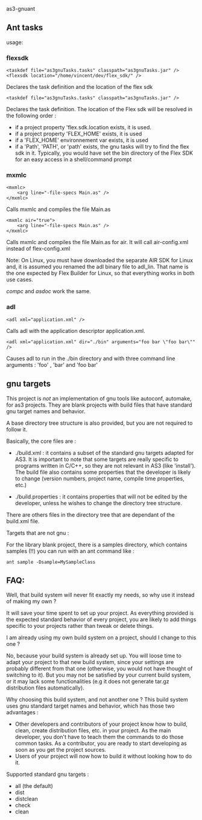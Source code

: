 as3-gnuant


## Ant tasks 

usage:
	
### flexsdk 

	<taskdef file="as3gnuTasks.tasks" classpath="as3gnuTasks.jar" />
	<flexsdk location="/home/vincent/dev/flex_sdk/" />

Declares the task definition and the location of the flex sdk

	<taskdef file="as3gnuTasks.tasks" classpath="as3gnuTasks.jar" />

Declares the task definition. The location of the Flex sdk will be resolved in the following order :

 * if a project property 'flex.sdk.location exists, it is used.
 * if a project property 'FLEX_HOME' exists, it is used
 * if a 'FLEX_HOME' environnement var exists, it is used
 * if a 'Path', 'PATH', or 'path' exists, the gnu tasks will try to find the flex sdk in it. 
 Typically, you would have set the bin directory of the Flex SDK for an easy access in a shell/command prompt


### mxmlc 

	<mxmlc>
		<arg line="-file-specs Main.as" />
	</mxmlc>

Calls mxmlc and compiles the file Main.as

	<mxmlc air="true">
		<arg line="-file-specs Main.as" />
	</mxmlc>

Calls mxmlc and compiles the file Main.as for air. It will call air-config.xml instead of flex-config.xml

Note: On Linux, you must have downloaded the separate AIR SDK for Linux and, it is assumed you renamed the adl binary file to adl_lin. That name is the one expected by Flex Builder for Linux, so that everything works in both use cases.

*compc* and *asdoc* work the same.

### adl 

	<adl xml="application.xml" />

Calls adl with the application descriptor application.xml.

	<adl xml="application.xml" dir="./bin" arguments="foo bar \"foo bar\"" />

Causes adl to run in the ./bin directory and with three command line arguments : 'foo' , 'bar' and 'foo bar'
	

## gnu targets 

This project is *not* an implementation of gnu tools like autoconf, automake, 
for as3 projects.
They are blank projects with build files that have standard gnu target 
names and behavior.

A base directory tree structure is also provided, but you are not required to 
follow it. 

Basically, the core files are : 

 * ./build.xml : it contains a subset of the standard gnu targets 
 adapted for AS3. It is important to note that some targets are really specific 
 to programs written in C/C++, so they are not relevant in AS3 (like 'install').
 The build file also contains some properties that the developer is likely to 
 change (version numbers, project name, compile time properties, etc.)
 
 * ./build.properties : it contains properties that will not be edited by the 
 developer, unless he wishes to change the directory tree structure.
 
There are others files in the directory tree that are dependant 
of the build.xml file. 


Targets that are not gnu : 

For the library blank project, there is a samples directory, which contains 
samples (!!) you can run with an ant command like : 

	ant sample -Dsample=MySampleClass

## FAQ:

Well, that build system will never fit exactly my needs, 
so why use it instead of making my own ?

It will save your time spent to set up your project. As everything provided is 
the expected standard behavior of every project, you are likely to add things 
specific to your projects rather than tweak or delete things. 

I am already using my own build system on a project, 
should I change to this one ?

No, because your build system is already set up. You will loose time to adapt 
your project to that new build system, since your settings are probably 
different from that one (otherwise, you would not have 
thought of switching to it).
But you may not be satisfied by your current build system, or it may lack some 
functionalities (e.g it does not generate tar.gz 
distribution files automatically). 

Why choosing this build system, and not another one ?
This build system uses gnu standard target names and behavior, which has 
those two advantages : 

 * Other developers and contributors of your project know how to build, clean, 
 create distribution files, etc. in your project. 
 As the main developer, you don't have to teach them the commands 
 to do those common tasks. 
 As a contributor, you are ready to start developing as soon as you get the 
 project sources.
 * Users of your project will now how to build it without looking how to do it.


Supported standard gnu targets :

 * all (the default)
 * dist
 * distclean
 * check
 * clean
